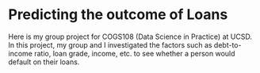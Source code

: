 # Predicting the outcome of Loans
Here is my group project for COGS108 (Data Science in Practice) at UCSD. In this project, my group and I  investigated the factors such as debt-to-income ratio, loan grade, income, etc. to see whether a person would default on their loans. 
